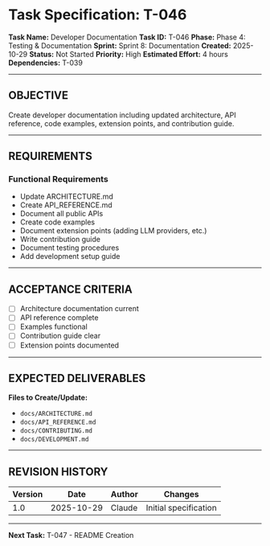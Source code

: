 # Task Specification: T-046

**Task Name:** Developer Documentation
**Task ID:** T-046
**Phase:** Phase 4: Testing & Documentation
**Sprint:** Sprint 8: Documentation
**Created:** 2025-10-29
**Status:** Not Started
**Priority:** High
**Estimated Effort:** 4 hours
**Dependencies:** T-039

---

## OBJECTIVE

Create developer documentation including updated architecture, API reference, code examples, extension points, and contribution guide.

---

## REQUIREMENTS

### Functional Requirements

- Update ARCHITECTURE.md
- Create API_REFERENCE.md
- Document all public APIs
- Create code examples
- Document extension points (adding LLM providers, etc.)
- Write contribution guide
- Document testing procedures
- Add development setup guide

---

## ACCEPTANCE CRITERIA

- [ ] Architecture documentation current
- [ ] API reference complete
- [ ] Examples functional
- [ ] Contribution guide clear
- [ ] Extension points documented

---

## EXPECTED DELIVERABLES

**Files to Create/Update:**

- `docs/ARCHITECTURE.md`
- `docs/API_REFERENCE.md`
- `docs/CONTRIBUTING.md`
- `docs/DEVELOPMENT.md`

---

## REVISION HISTORY

| Version | Date       | Author | Changes                    |
|---------|------------|--------|-----------------------------|
| 1.0     | 2025-10-29 | Claude | Initial specification       |

---

**Next Task:** T-047 - README Creation
